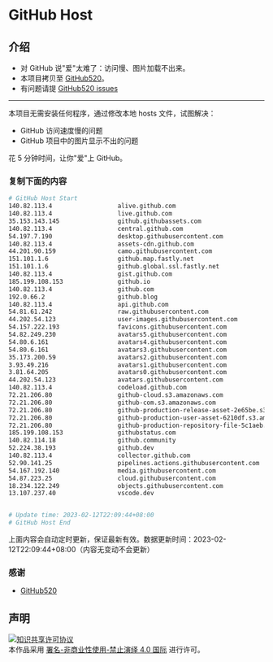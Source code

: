# GitHub Host
## 介绍
- 对 GitHub 说"爱"太难了：访问慢、图片加载不出来。
- 本项目拷贝至 [GitHub520](https://github.com/521xueweihan/GitHub520)。
- 有问题请提 [GitHub520 issues](https://github.com/521xueweihan/GitHub520/issues/new)

---

本项目无需安装任何程序，通过修改本地 hosts 文件，试图解决：
- GitHub 访问速度慢的问题
- GitHub 项目中的图片显示不出的问题

花 5 分钟时间，让你"爱"上 GitHub。

### 复制下面的内容
```bash
# GitHub Host Start
140.82.113.4                  alive.github.com
140.82.113.4                  live.github.com
35.153.143.145                github.githubassets.com
140.82.113.4                  central.github.com
54.197.7.190                  desktop.githubusercontent.com
140.82.113.4                  assets-cdn.github.com
44.201.90.159                 camo.githubusercontent.com
151.101.1.6                   github.map.fastly.net
151.101.1.6                   github.global.ssl.fastly.net
140.82.113.4                  gist.github.com
185.199.108.153               github.io
140.82.113.4                  github.com
192.0.66.2                    github.blog
140.82.113.4                  api.github.com
54.81.61.242                  raw.githubusercontent.com
44.202.54.123                 user-images.githubusercontent.com
54.157.222.193                favicons.githubusercontent.com
54.82.249.230                 avatars5.githubusercontent.com
54.80.6.161                   avatars4.githubusercontent.com
54.80.6.161                   avatars3.githubusercontent.com
35.173.200.59                 avatars2.githubusercontent.com
3.93.49.216                   avatars1.githubusercontent.com
3.81.64.205                   avatars0.githubusercontent.com
44.202.54.123                 avatars.githubusercontent.com
140.82.113.4                  codeload.github.com
72.21.206.80                  github-cloud.s3.amazonaws.com
72.21.206.80                  github-com.s3.amazonaws.com
72.21.206.80                  github-production-release-asset-2e65be.s3.amazonaws.com
72.21.206.80                  github-production-user-asset-6210df.s3.amazonaws.com
72.21.206.80                  github-production-repository-file-5c1aeb.s3.amazonaws.com
185.199.108.153               githubstatus.com
140.82.114.18                 github.community
52.224.38.193                 github.dev
140.82.113.4                  collector.github.com
52.90.141.25                  pipelines.actions.githubusercontent.com
54.167.192.140                media.githubusercontent.com
54.87.223.25                  cloud.githubusercontent.com
18.234.122.249                objects.githubusercontent.com
13.107.237.40                 vscode.dev


# Update time: 2023-02-12T22:09:44+08:00
# GitHub Host End

```
上面内容会自动定时更新，保证最新有效。数据更新时间：2023-02-12T22:09:44+08:00（内容无变动不会更新）

### 感谢

- [GitHub520](https://github.com/521xueweihan/GitHub520)

## 声明
<a rel="license" href="https://creativecommons.org/licenses/by-nc-nd/4.0/deed.zh"><img alt="知识共享许可协议" style="border-width: 0" src="https://licensebuttons.net/l/by-nc-nd/4.0/88x31.png"></a><br>本作品采用 <a rel="license" href="https://creativecommons.org/licenses/by-nc-nd/4.0/deed.zh">署名-非商业性使用-禁止演绎 4.0 国际</a> 进行许可。